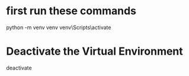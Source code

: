 # first run these commands

python -m venv venv
venv\Scripts\activate

# Deactivate the Virtual Environment

deactivate


